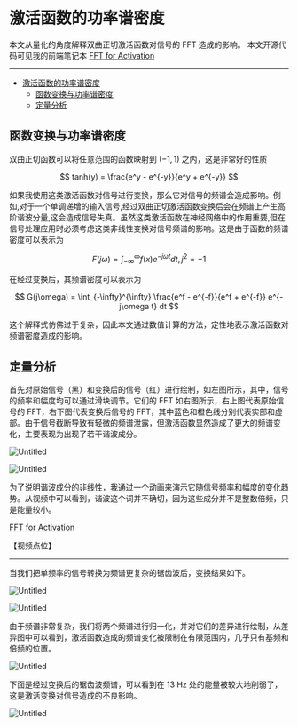 # 激活函数的功率谱密度

本文从量化的角度解释双曲正切激活函数对信号的 FFT 造成的影响。
本文开源代码可见我的前端笔记本
[FFT for Activation](https://observablehq.com/@listenzcc/fft-for-activation)

---
- [激活函数的功率谱密度](#激活函数的功率谱密度)
  - [函数变换与功率谱密度](#函数变换与功率谱密度)
  - [定量分析](#定量分析)


## 函数变换与功率谱密度

双曲正切函数可以将任意范围的函数映射到 $(-1, 1)$ 之内，这是非常好的性质

$$
tanh(y) = \frac{e^y - e^{-y}}{e^y + e^{-y}}
$$

如果我使用这类激活函数对信号进行变换，那么它对信号的频谱会造成影响。例如,对于一个单调递增的输入信号,经过双曲正切激活函数变换后会在频谱上产生高阶谐波分量,这会造成信号失真。虽然这类激活函数在神经网络中的作用重要,但在信号处理应用时必须考虑这类非线性变换对信号频谱的影响。这是由于函数的频谱密度可以表示为

$$
F(j\omega) = \int_{-\infty}^{\infty} f(x) e^{-j\omega t} dt, j^2 = -1
$$

在经过变换后，其频谱密度可以表示为

$$
G(j\omega) = \int_{-\infty}^{\infty} \frac{e^f - e^{-f}}{e^f + e^{-f}} e^{-j\omega t} dt
$$

这个解释式仿佛过于复杂，因此本文通过数值计算的方法，定性地表示激活函数对频谱密度造成的影响。

## 定量分析

首先对原始信号（黑）和变换后的信号（红）进行绘制，如左图所示，其中，信号的频率和幅度均可以通过滑块调节。它们的 FFT 如右图所示，右上图代表原始信号的 FFT，右下图代表变换后信号的 FFT，其中蓝色和橙色线分别代表实部和虚部。由于信号截断导致有轻微的频谱泄露，但激活函数显然造成了更大的频谱变化，主要表现为出现了若干谐波成分。

![Untitled](%E6%BF%80%E6%B4%BB%E5%87%BD%E6%95%B0%E7%9A%84%E5%8A%9F%E7%8E%87%E8%B0%B1%E5%AF%86%E5%BA%A6%20987a2bf1aa8e49cea836c0a4cc5dd347/Untitled.png)

![Untitled](%E6%BF%80%E6%B4%BB%E5%87%BD%E6%95%B0%E7%9A%84%E5%8A%9F%E7%8E%87%E8%B0%B1%E5%AF%86%E5%BA%A6%20987a2bf1aa8e49cea836c0a4cc5dd347/Untitled%201.png)

为了说明谐波成分的非线性，我通过一个动画来演示它随信号频率和幅度的变化趋势。从视频中可以看到，谐波这个词并不确切，因为这些成分并不是整数倍频，只是能量较小。

[FFT for Activation](https://observablehq.com/@listenzcc/fft-for-activation)

【视频点位】

---

当我们把单频率的信号转换为频谱更复杂的锯齿波后，变换结果如下。

![Untitled](%E6%BF%80%E6%B4%BB%E5%87%BD%E6%95%B0%E7%9A%84%E5%8A%9F%E7%8E%87%E8%B0%B1%E5%AF%86%E5%BA%A6%20987a2bf1aa8e49cea836c0a4cc5dd347/Untitled%202.png)

![Untitled](%E6%BF%80%E6%B4%BB%E5%87%BD%E6%95%B0%E7%9A%84%E5%8A%9F%E7%8E%87%E8%B0%B1%E5%AF%86%E5%BA%A6%20987a2bf1aa8e49cea836c0a4cc5dd347/Untitled%203.png)

由于频谱非常复杂，我们将两个频谱进行归一化，并对它们的差异进行绘制，从差异图中可以看到，激活函数造成的频谱变化被限制在有限范围内，几乎只有基频和倍频的位置。

![Untitled](%E6%BF%80%E6%B4%BB%E5%87%BD%E6%95%B0%E7%9A%84%E5%8A%9F%E7%8E%87%E8%B0%B1%E5%AF%86%E5%BA%A6%20987a2bf1aa8e49cea836c0a4cc5dd347/Untitled%204.png)

下面是经过变换后的锯齿波频谱，可以看到在 13 Hz 处的能量被较大地削弱了，这是激活变换对信号造成的不良影响。

![Untitled](%E6%BF%80%E6%B4%BB%E5%87%BD%E6%95%B0%E7%9A%84%E5%8A%9F%E7%8E%87%E8%B0%B1%E5%AF%86%E5%BA%A6%20987a2bf1aa8e49cea836c0a4cc5dd347/Untitled%205.png)